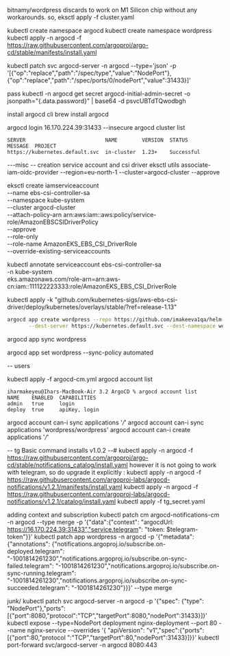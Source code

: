 bitnamy/wordpress discards to work on M1 Silicon chip without any workarounds. 
so, eksctl apply -f cluster.yaml

kubectl create namespace argocd
kubectl create namespace wordpress
kubectl apply -n argocd -f https://raw.githubusercontent.com/argoproj/argo-cd/stable/manifests/install.yaml

kubectl patch svc argocd-server -n argocd --type='json' -p '[{"op":"replace","path":"/spec/type","value":"NodePort"},{"op":"replace","path":"/spec/ports/0/nodePort","value":31433}]'

pass
kubectl -n argocd get secret argocd-initial-admin-secret -o jsonpath="{.data.password}" | base64 -d
psvcUBTdTQwodbgh

install argocd cli
brew  install argocd

argocd login 16.170.224.39:31433 --insecure
argocd cluster list
```
SERVER                          NAME        VERSION  STATUS      MESSAGE  PROJECT
https://kubernetes.default.svc  in-cluster  1.23+    Successful  
```

---misc -- creation service account and csi driver
eksctl utils associate-iam-oidc-provider --region=eu-north-1 --cluster=argocd-cluster --approve

eksctl create iamserviceaccount \
--name ebs-csi-controller-sa \
--namespace kube-system \
--cluster argocd-cluster \
--attach-policy-arn arn:aws:iam::aws:policy/service-role/AmazonEBSCSIDriverPolicy \
--approve \
--role-only \
--role-name AmazonEKS_EBS_CSI_DriverRole \
--override-existing-serviceaccounts

kubectl annotate serviceaccount ebs-csi-controller-sa \
-n kube-system \
eks.amazonaws.com/role-arn=arn:aws-cn:iam::111122223333:role/AmazonEKS_EBS_CSI_DriverRole

kubectl apply -k "github.com/kubernetes-sigs/aws-ebs-csi-driver/deploy/kubernetes/overlays/stable/?ref=release-1.13"



```bash
argocd app create wordpress --repo https://github.com/imakeeva1qa/helm-charts.git --path bitnami/wordpress \
       --dest-server https://kubernetes.default.svc --dest-namespace wordpress 
```
argocd app sync wordpress

argocd app set wordpress --sync-policy automated

-- users

kubectl apply -f argocd-cm.yml
argocd account list
```
iharmakeyeu@Ihars-MacBook-Air 3.2 ArgoCD % argocd account list
NAME    ENABLED  CAPABILITIES
admin   true     login
deploy  true     apiKey, login

```
argocd account can-i sync applications '*/*'
argocd account can-i sync applications 'wordpress/wordpress'
argocd account can-i create applications '*/*'

-- tg
Basic command installs v1.0.2 --# kubectl apply -n argocd -f https://raw.githubusercontent.com/argoproj/argo-cd/stable/notifications_catalog/install.yaml
however it is not going to work with telegram, so do upgrade it explicitly :
kubectl apply -n argocd -f https://raw.githubusercontent.com/argoproj-labs/argocd-notifications/v1.2.1/manifests/install.yaml
kubectl apply -n argocd -f https://raw.githubusercontent.com/argoproj-labs/argocd-notifications/v1.2.1/catalog/install.yaml
kubectl apply -f tg_secret.yaml

adding context and subscription
kubectl patch cm argocd-notifications-cm -n argocd --type merge -p '{"data":{"context": "argocdUrl: https://16.170.224.39:31433","service.telegram": "token: $telegram-token"}}'
kubectl patch app wordpress -n argocd -p '{"metadata": {"annotations": {"notifications.argoproj.io/subscribe.on-deployed.telegram": "-1001814261230","notifications.argoproj.io/subscribe.on-sync-failed.telegram": "-1001814261230","notifications.argoproj.io/subscribe.on-sync-running.telegram": "-1001814261230","notifications.argoproj.io/subscribe.on-sync-succeeded.telegram": "-1001814261230"}}}' --type merge



junk/
kubectl patch svc argocd-server -n argocd -p '{"spec": {"type": "NodePort"},"ports": [{"port":8080,"protocol":"TCP","targetPort":8080,"nodePort":31433}]}'
kubectl expose --type=NodePort deployment nginx-deployment --port 80 --name nginx-service  --overrides '{ "apiVersion": "v1","spec":{"ports": [{"port":80,"protocol
":"TCP","targetPort":80,"nodePort":31433}]}}'
kubectl port-forward svc/argocd-server -n argocd 8080:443